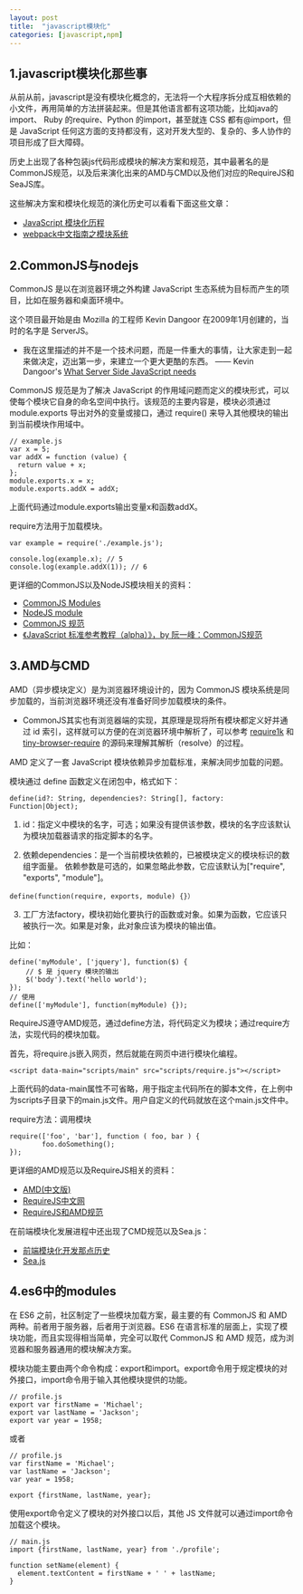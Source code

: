 ```yaml
---
layout: post
title:  "javascript模块化"
categories: [javascript,npm]
---
```


## 1.javascript模块化那些事
从前从前，javascript是没有模块化概念的，无法将一个大程序拆分成互相依赖的小文件，再用简单的方法拼装起来。但是其他语言都有这项功能，比如java的import、 Ruby 的require、Python 的import，甚至就连 CSS 都有@import，但是 JavaScript 任何这方面的支持都没有，这对开发大型的、复杂的、多人协作的项目形成了巨大障碍。

历史上出现了各种包装js代码形成模块的解决方案和规范，其中最著名的是CommonJS规范，以及后来演化出来的AMD与CMD以及他们对应的RequireJS和SeaJS库。

这些解决方案和模块化规范的演化历史可以看看下面这些文章：
- <a href='http://web.jobbole.com/83761/'>JavaScript 模块化历程</a>
- <a href='http://webpackdoc.com/module-system.html'>webpack中文指南之模块系统</a>

## 2.CommonJS与nodejs
CommonJS 是以在浏览器环境之外构建 JavaScript 生态系统为目标而产生的项目，比如在服务器和桌面环境中。

这个项目最开始是由 Mozilla 的工程师 Kevin Dangoor 在2009年1月创建的，当时的名字是 ServerJS。

- 我在这里描述的并不是一个技术问题，而是一件重大的事情，让大家走到一起来做决定，迈出第一步，来建立一个更大更酷的东西。 —— Kevin Dangoor's <a href='http://www.blueskyonmars.com/2009/01/29/what-server-side-javascript-needs/'>What Server Side JavaScript needs</a>

CommonJS 规范是为了解决 JavaScript 的作用域问题而定义的模块形式，可以使每个模块它自身的命名空间中执行。该规范的主要内容是，模块必须通过 module.exports 导出对外的变量或接口，通过 require() 来导入其他模块的输出到当前模块作用域中。

```
// example.js
var x = 5;
var addX = function (value) {
  return value + x;
};
module.exports.x = x;
module.exports.addX = addX;
```

上面代码通过module.exports输出变量x和函数addX。

require方法用于加载模块。

```
var example = require('./example.js');

console.log(example.x); // 5
console.log(example.addX(1)); // 6
```

更详细的CommonJS以及NodeJS模块相关的资料：

- <a href='http://www.commonjs.org/specs/modules/1.0/'>CommonJS Modules</a>
- <a href='http://nodejs.cn/api/modules.html#modules_addenda_package_manager_tips'>NodeJS module</a>
- <a href='http://webpackdoc.com/commonjs.html'>CommonJS 规范</a>
- <a href='http://javascript.ruanyifeng.com/nodejs/module.html'>《JavaScript 标准参考教程（alpha）》，by 阮一峰：CommonJS规范</a>

## 3.AMD与CMD

AMD（异步模块定义）是为浏览器环境设计的，因为 CommonJS 模块系统是同步加载的，当前浏览器环境还没有准备好同步加载模块的条件。

- CommonJS其实也有浏览器端的实现，其原理是现将所有模块都定义好并通过 id 索引，这样就可以方便的在浏览器环境中解析了，可以参考 <a href='https://github.com/Stuk/require1k'>require1k</a> 和 <a href='https://github.com/ruanyf/tiny-browser-require'>tiny-browser-require</a> 的源码来理解其解析（resolve）的过程。

AMD 定义了一套 JavaScript 模块依赖异步加载标准，来解决同步加载的问题。

模块通过 define 函数定义在闭包中，格式如下：

```
define(id?: String, dependencies?: String[], factory: Function|Object);
```

1. id：指定义中模块的名字，可选；如果没有提供该参数，模块的名字应该默认为模块加载器请求的指定脚本的名字。

2. 依赖dependencies：是一个当前模块依赖的，已被模块定义的模块标识的数组字面量。
依赖参数是可选的，如果忽略此参数，它应该默认为["require", "exports", "module"]。
```
define(function(require, exports, module) {}）
```

3. 工厂方法factory，模块初始化要执行的函数或对象。如果为函数，它应该只被执行一次。如果是对象，此对象应该为模块的输出值。

比如：
```
define('myModule', ['jquery'], function($) {
    // $ 是 jquery 模块的输出
    $('body').text('hello world');
});
// 使用
define(['myModule'], function(myModule) {});
```

RequireJS遵守AMD规范，通过define方法，将代码定义为模块；通过require方法，实现代码的模块加载。

首先，将require.js嵌入网页，然后就能在网页中进行模块化编程。

```
<script data-main="scripts/main" src="scripts/require.js"></script>
```
上面代码的data-main属性不可省略，用于指定主代码所在的脚本文件，在上例中为scripts子目录下的main.js文件。用户自定义的代码就放在这个main.js文件中。


require方法：调用模块
```
require(['foo', 'bar'], function ( foo, bar ) {
        foo.doSomething();
});
```

更详细的AMD规范以及RequireJS相关的资料：
- <a href='https://github.com/amdjs/amdjs-api/wiki/AMD-(%E4%B8%AD%E6%96%87%E7%89%88)'>AMD(中文版)</a>
- <a href='http://www.requirejs.cn/'>RequireJS中文网</a>
- <a href='http://javascript.ruanyifeng.com/tool/requirejs.html#toc2'>RequireJS和AMD规范</a>

在前端模块化发展进程中还出现了CMD规范以及Sea.js：
- <a href='https://github.com/seajs/seajs/issues/588'>前端模块化开发那点历史</a>
- <a href='http://seajs.org/docs/'>Sea.js</a>

## 4.es6中的modules

在 ES6 之前，社区制定了一些模块加载方案，最主要的有 CommonJS 和 AMD 两种。前者用于服务器，后者用于浏览器。ES6 在语言标准的层面上，实现了模块功能，而且实现得相当简单，完全可以取代 CommonJS 和 AMD 规范，成为浏览器和服务器通用的模块解决方案。

模块功能主要由两个命令构成：export和import。export命令用于规定模块的对外接口，import命令用于输入其他模块提供的功能。

```
// profile.js
export var firstName = 'Michael';
export var lastName = 'Jackson';
export var year = 1958;

```

或者

```
// profile.js
var firstName = 'Michael';
var lastName = 'Jackson';
var year = 1958;

export {firstName, lastName, year};
```

使用export命令定义了模块的对外接口以后，其他 JS 文件就可以通过import命令加载这个模块。

```
// main.js
import {firstName, lastName, year} from './profile';

function setName(element) {
  element.textContent = firstName + ' ' + lastName;
}
```
